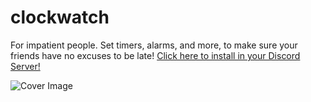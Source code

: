 # clockwatch
For impatient people.  Set timers, alarms, and more, to make sure your friends have no excuses to be late!
[Click here to install in your Discord Server!](https://discord.com/oauth2/authorize?client_id=1300239258589724682)

![Cover Image](https://cdn.vectorstock.com/i/500p/28/11/nerd-face-emoji-clever-emoticon-with-glasses-vector-29662811.avif)
